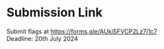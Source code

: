 # Submission Link
Submit flags at https://forms.gle/AUkiSFVCP2Lz7i1c7 <br>
Deadline: 20th July 2024
